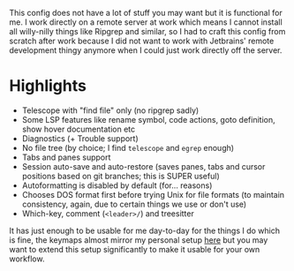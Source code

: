This config does not have a lot of stuff you may want but it is functional for me. I work directly on a remote server at work which means I cannot install all willy-nilly things like Ripgrep and similar, so I had to craft this config from scratch after work because I did not want to work with Jetbrains' remote development thingy anymore when I could just work directly off the server.

# Highlights
- Telescope with "find file" only (no ripgrep sadly)
- Some LSP features like rename symbol, code actions, goto definition, show hover documentation etc
- Diagnostics (+ Trouble support)
- No file tree (by choice; I find `telescope` and `egrep` enough)
- Tabs and panes support
- Session auto-save and auto-restore (saves panes, tabs and cursor positions based on git branches; this is SUPER useful)
- Autoformatting is disabled by default (for... reasons)
- Chooses DOS format first before trying Unix for file formats (to maintain consistency, again, due to certain things we use or don't use)
- Which-key, comment (`<leader>/`) and treesitter

It has just enough to be usable for me day-to-day for the things I do which is fine, the keymaps almost mirror my personal setup [here](https://github.com/aosasona/astronvim) but you may want to extend this setup significantly to make it usable for your own workflow.
